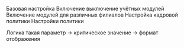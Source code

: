 Базовая настройка
Включение выключение учётных модулей
Включение модулей для различных филиалов
Настройка кадровой политики
Настройки политики 


Логика такая
 параметр -> критическое значение -> формат отображения